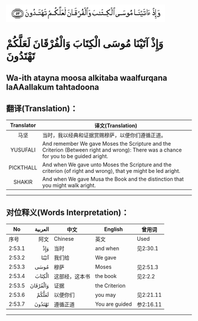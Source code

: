 ![002:053](images/002_053.gif)

#  وَإِذْ آتَيْنَا مُوسَى الْكِتَابَ وَالْفُرْقَانَ لَعَلَّكُمْ تَهْتَدُونَ 

## Wa-ith atayna moosa alkitaba waalfurqana laAAallakum tahtadoona

## 翻译(Translation)：

| Translator | 译文(Translation)                                            |
| :--------: | ------------------------------------------------------------ |
|    马坚    | 当时，我以经典和证据赏赐穆萨，以便你们遵循正道。             |
|  YUSUFALI  | And remember We gave Moses the Scripture and the Criterion (Between right and wrong): There was a chance for you to be guided aright. |
| PICKTHALL  | And when We gave unto Moses the Scripture and the criterion (of right and wrong), that ye might be led aright. |
|   SHAKIR   | And when We gave Musa the Book and the distinction that you might walk aright. |

---

## 对位释义(Words Interpretation)：

| No     |  العربية | 中文           | English        | 曾用词    |
| ------ | -------: | -------------- | -------------- | --------- |
| 序号   |     阿文 | Chinese        | 英文           | Used      |
| 2:53.1 |      وَإِذْ | 当时           | and when       | 见2:30.1  |
| 2:53.2 |    آتَيْنَا | 我们给         | We gave        |           |
| 2:53.3 |     مُوسَى | 穆萨           | Moses          | 见2:51.3  |
| 2:53.4 |   الْكِتَابَ | 这部经，这本书 | the book       | 见2:2.2   |
| 2:53.5 | وَالْفُرْقَانَ | 证据           | the Criterion  |           |
| 2:53.6 |    لَعَلَّكُمْ | 以便你们       | you may        | 见2:21.11 |
| 2:53.7 |   تَهْتَدُونَ | 遵循正道       | You are guided | 参2:16.11 |

---
